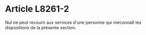 # Article L8261-2

Nul ne peut recourir aux services d'une personne qui méconnaît les dispositions de la présente section.